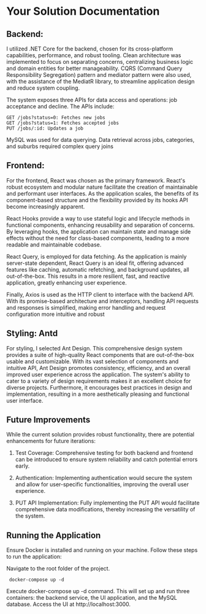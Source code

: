 Your Solution Documentation
===========================

## Backend:

I utilized .NET Core for the backend, chosen for its cross-platform capabilities, performance, and robust tooling. Clean architecture was implemented to focus on separating concerns, centralizing business logic and domain entities for better manageability. CQRS (Command Query Responsibility Segregation) pattern and mediator pattern were also used, with the assistance of the MediatR library, to streamline application design and reduce system coupling.

The system exposes three APIs for data access and operations: job acceptance and decline. The APIs include:

```
GET /jobs?status=0: Fetches new jobs
GET /jobs?status=1: Fetches accepted jobs
PUT /jobs/:id: Updates a job
```
MySQL was used for data querying. Data retrieval across jobs, categories, and suburbs required complex query joins

## Frontend:

For the frontend, React was chosen as the primary framework. React's robust ecosystem and modular nature facilitate the creation of maintainable and performant user interfaces. As the application scales, the benefits of its component-based structure and the flexibility provided by its hooks API become increasingly apparent.

React Hooks provide a way to use stateful logic and lifecycle methods in functional components, enhancing reusability and separation of concerns. By leveraging hooks, the application can maintain state and manage side effects without the need for class-based components, leading to a more readable and maintainable codebase.

React Query, is employed for data fetching. As the application is mainly server-state dependent, React Query is an ideal fit, offering advanced features like caching, automatic refetching, and background updates, all out-of-the-box. This results in a more resilient, fast, and reactive application, greatly enhancing user experience.

Finally, Axios is used as the HTTP client to interface with the backend API. With its promise-based architecture and interceptors, handling API requests and responses is simplified, making error handling and request configuration more intuitive and robust

## Styling: Antd

For styling, I selected Ant Design. This comprehensive design system provides a suite of high-quality React components that are out-of-the-box usable and customizable. With its vast selection of components and intuitive API, Ant Design promotes consistency, efficiency, and an overall improved user experience across the application. The system's ability to cater to a variety of design requirements makes it an excellent choice for diverse projects. Furthermore, it encourages best practices in design and implementation, resulting in a more aesthetically pleasing and functional user interface.

## Future Improvements

While the current solution provides robust functionality, there are potential enhancements for future iterations:

1. Test Coverage: Comprehensive testing for both backend and frontend can be introduced to ensure system reliability and catch potential errors early.

2. Authentication: Implementing authentication would secure the system and allow for user-specific functionalities, improving the overall user experience.

3. PUT API Implementation: Fully implementing the PUT API would facilitate comprehensive data modifications, thereby increasing the versatility of the system.

## Running the Application
Ensure Docker is installed and running on your machine. Follow these steps to run the application:

Navigate to the root folder of the project.
```
 docker-compose up -d
 ```
Execute docker-compose up -d command. This will set up and run three containers: the backend service, the UI application, and the MySQL database.
Access the UI at http://localhost:3000.
